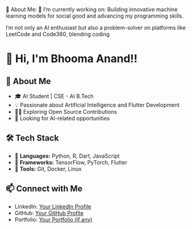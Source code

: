💫 About Me:
🔭 I’m currently working on:
Building innovative machine learning models for social good and advancing my programming skills.

I’m not only an AI enthusiast but also a problem-solver on platforms like LeetCode and Code360, blending coding
# 👋 Hi, I'm Bhooma Anand!!

## 🚀 About Me
- 🎓 AI Student | CSE - AI B.Tech
- 💡 Passionate about Artificial Intelligence and Flutter Development
- 👨‍💻 Exploring Open Source Contributions
- 💼 Looking for AI-related opportunities

## 🛠 Tech Stack
- 🔹 **Languages:** Python, R, Dart, JavaScript
- 🔹 **Frameworks:** TensorFlow, PyTorch, Flutter
- 🔹 **Tools:** Git, Docker, Linux

## 📫 Connect with Me
- LinkedIn: [Your LinkedIn Profile](https://www.linkedin.com/in/bhooma-anand-b78798273/)
- GitHub: [Your GitHub Profile](https://github.com/Tech-Nomadic-X)
- Portfolio: [Your Portfolio (if any)](https://yourportfolio.com)
